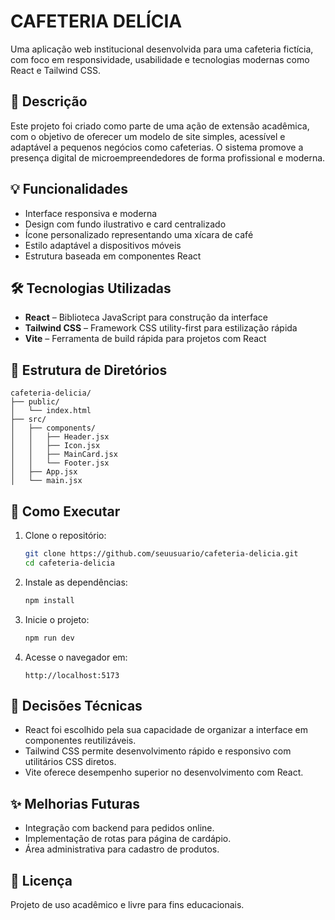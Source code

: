 # CAFETERIA DELÍCIA

Uma aplicação web institucional desenvolvida para uma cafeteria fictícia, com foco em responsividade, usabilidade e tecnologias modernas como React e Tailwind CSS.

## 🧩 Descrição

Este projeto foi criado como parte de uma ação de extensão acadêmica, com o objetivo de oferecer um modelo de site simples, acessível e adaptável a pequenos negócios como cafeterias. O sistema promove a presença digital de microempreendedores de forma profissional e moderna.

## 💡 Funcionalidades

- Interface responsiva e moderna
- Design com fundo ilustrativo e card centralizado
- Ícone personalizado representando uma xícara de café
- Estilo adaptável a dispositivos móveis
- Estrutura baseada em componentes React

## 🛠️ Tecnologias Utilizadas

- **React** – Biblioteca JavaScript para construção da interface
- **Tailwind CSS** – Framework CSS utility-first para estilização rápida
- **Vite** – Ferramenta de build rápida para projetos com React

## 📁 Estrutura de Diretórios

```
cafeteria-delicia/
├── public/
│   └── index.html
├── src/
│   ├── components/
│   │   ├── Header.jsx
│   │   ├── Icon.jsx
│   │   ├── MainCard.jsx
│   │   └── Footer.jsx
│   ├── App.jsx
│   └── main.jsx
```

## 🚀 Como Executar

1. Clone o repositório:
   ```bash
   git clone https://github.com/seuusuario/cafeteria-delicia.git
   cd cafeteria-delicia
   ```

2. Instale as dependências:
   ```bash
   npm install
   ```

3. Inicie o projeto:
   ```bash
   npm run dev
   ```

4. Acesse o navegador em:
   ```
   http://localhost:5173
   ```

## 📌 Decisões Técnicas

- React foi escolhido pela sua capacidade de organizar a interface em componentes reutilizáveis.
- Tailwind CSS permite desenvolvimento rápido e responsivo com utilitários CSS diretos.
- Vite oferece desempenho superior no desenvolvimento com React.

## ✨ Melhorias Futuras

- Integração com backend para pedidos online.
- Implementação de rotas para página de cardápio.
- Área administrativa para cadastro de produtos.

## 🧾 Licença

Projeto de uso acadêmico e livre para fins educacionais.
